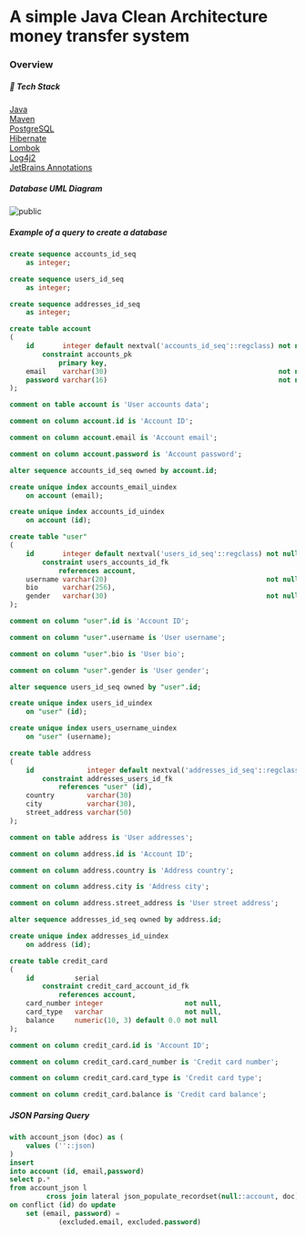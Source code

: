 # A simple Java Clean Architecture money transfer system

### Overview

##### 🚀 Tech Stack
[Java](https://www.java.com/en/)\
[Maven](https://maven.apache.org/)\
[PostgreSQL](https://www.postgresql.org/)\
[Hibernate](https://hibernate.org/)\
[Lombok](https://projectlombok.org/)\
[Log4j2](https://logging.apache.org/log4j/2.x/)\
[JetBrains Annotations](https://www.jetbrains.com/help/idea/annotating-source-code.html#bundled-annotations)

##### Database UML Diagram
![public](https://user-images.githubusercontent.com/73034324/162642235-9480bd46-218f-4d34-8292-f41d02224f46.png)



##### Example of a query to create a database

```sql
create sequence accounts_id_seq
    as integer;

create sequence users_id_seq
    as integer;

create sequence addresses_id_seq
    as integer;

create table account
(
    id       integer default nextval('accounts_id_seq'::regclass) not null
        constraint accounts_pk
            primary key,
    email    varchar(30)                                          not null,
    password varchar(16)                                          not null
);

comment on table account is 'User accounts data';

comment on column account.id is 'Account ID';

comment on column account.email is 'Account email';

comment on column account.password is 'Account password';

alter sequence accounts_id_seq owned by account.id;

create unique index accounts_email_uindex
    on account (email);

create unique index accounts_id_uindex
    on account (id);

create table "user"
(
    id       integer default nextval('users_id_seq'::regclass) not null
        constraint users_accounts_id_fk
            references account,
    username varchar(20)                                       not null,
    bio      varchar(256),
    gender   varchar(30)                                       not null
);

comment on column "user".id is 'Account ID';

comment on column "user".username is 'User username';

comment on column "user".bio is 'User bio';

comment on column "user".gender is 'User gender';

alter sequence users_id_seq owned by "user".id;

create unique index users_id_uindex
    on "user" (id);

create unique index users_username_uindex
    on "user" (username);

create table address
(
    id             integer default nextval('addresses_id_seq'::regclass) not null
        constraint addresses_users_id_fk
            references "user" (id),
    country        varchar(30)                                           not null,
    city           varchar(30),
    street_address varchar(50)
);

comment on table address is 'User addresses';

comment on column address.id is 'Account ID';

comment on column address.country is 'Address country';

comment on column address.city is 'Address city';

comment on column address.street_address is 'User street address';

alter sequence addresses_id_seq owned by address.id;

create unique index addresses_id_uindex
    on address (id);

create table credit_card
(
    id          serial
        constraint credit_card_account_id_fk
            references account,
    card_number integer                    not null,
    card_type   varchar                    not null,
    balance     numeric(10, 3) default 0.0 not null
);

comment on column credit_card.id is 'Account ID';

comment on column credit_card.card_number is 'Credit card number';

comment on column credit_card.card_type is 'Credit card type';

comment on column credit_card.balance is 'Credit card balance';
```

##### JSON Parsing Query

```sql
with account_json (doc) as (
    values (''::json)
)
insert
into account (id, email,password)
select p.*
from account_json l
         cross join lateral json_populate_recordset(null::account, doc) as p
on conflict (id) do update
    set (email, password) =
            (excluded.email, excluded.password)
```

